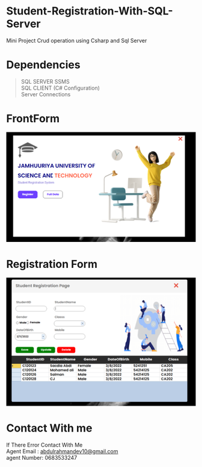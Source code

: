 # Student-Registration-With-SQL-Server
Mini Project Crud operation  using Csharp and Sql Server 

# Dependencies
>SQL SERVER SSMS<br>
>SQL CLIENT (C# Configuration)<br>
>Server Connections

# FrontForm
![](t1.PNG)

# Registration Form
![](t2.PNG)

# Contact With me
If There Error Contact With Me<br>
Agent Email : abdulrahmandev10@gmail.com<br>
agent Number: 0683533247
